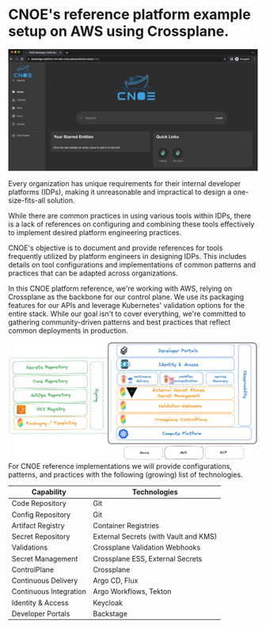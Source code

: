 # CNOE's reference platform example setup on AWS using Crossplane.

![backstage](docs/backstage.png)

Every organization has unique requirements for their internal developer platforms (IDPs), making it unreasonable and impractical to design a one-size-fits-all solution.

While there are common practices in using various tools within IDPs, there is a lack of references on configuring and combining these tools effectively to implement desired platform engineering practices.

CNOE's objective is to document and provide references for tools frequently utilized by platform engineers in designing IDPs. This includes details on tool configurations and implementations of common patterns and practices that can be adapted across organizations.

In this CNOE platform reference, we're working with AWS, relying on Crossplane as the backbone for our control plane. We use its packaging features for our APIs and leverage Kubernetes' validation options for the entire stack. While our goal isn't to cover everything, we're committed to gathering community-driven patterns and best practices that reflect common deployments in production.

![overview](docs/cnoe-xp.png)
For CNOE reference implementations we will provide configurations, patterns, and practices with the following (growing) list of technologies.


  **Capability**              | **Technologies**
------------------------------|---------------------------------
Code Repository               | Git
Config Repository             | Git
Artifact Registry             | Container Registries
Secret Repository             | External Secrets (with Vault and KMS)
Validations                   | Crossplane Validation Webhooks
Secret Management             | Crossplane ESS, External Secrets
ControlPlane                  | Crossplane
Continuous Delivery           | Argo CD, Flux
Continuous Integration        | Argo Workflows, Tekton
Identity & Access             | Keycloak
Developer Portals             | Backstage
